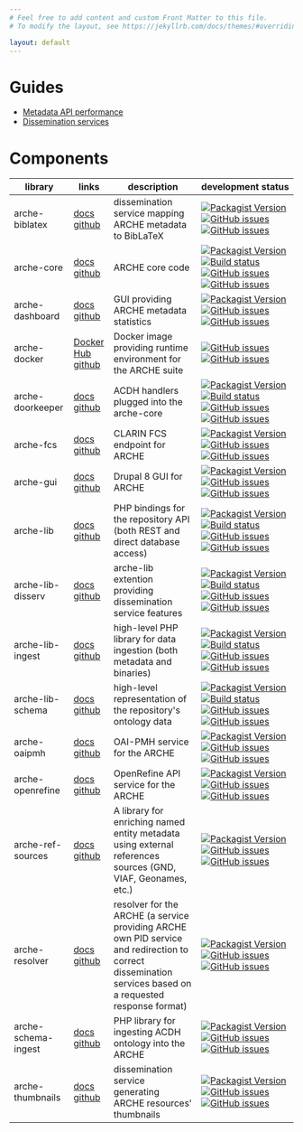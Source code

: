 ```yaml
---
# Feel free to add content and custom Front Matter to this file.
# To modify the layout, see https://jekyllrb.com/docs/themes/#overriding-theme-defaults

layout: default
---
```


# Guides

* [Metadata API performance](aux/metadata_api_performance.html)
* [Dissemination services](aux/dissemination_services.html)

# Components

| library | links | description | development&nbsp;status |
|---------|-------|-------------|--------|
| arche-biblatex | [docs](devdocs/namespaces/acdhoeaw-arche-biblatex.html)<br/>[github](https://github.com/acdh-oeaw/arche-biblatex) | dissemination service mapping ARCHE metadata to BibLaTeX | [![Packagist Version](https://img.shields.io/packagist/v/acdh-oeaw/arche-biblatex?include_prereleases)](https://github.com/acdh-oeaw/arche-biblatex/releases)<br/>[![GitHub issues](https://img.shields.io/github/issues-raw/acdh-oeaw/arche-biblatex/bug)](https://github.com/acdh-oeaw/arche-biblatex/issues)<br/>[![GitHub issues](https://img.shields.io/github/issues-raw/acdh-oeaw/arche-biblatex/enhancement)](https://github.com/acdh-oeaw/arche-biblatex/issues) |
| arche-core | [docs](devdocs/namespaces/acdhoeaw-arche-core.html)<br/>[github](https://github.com/acdh-oeaw/arche-core) | ARCHE core code | [![Packagist Version](https://img.shields.io/packagist/v/acdh-oeaw/arche-core?include_prereleases)](https://github.com/acdh-oeaw/arche-core/releases)<br/>[![Build status](https://github.com/acdh-oeaw/arche-core/workflows/phpunit/badge.svg?branch=master)](https://github.com/acdh-oeaw/arche-core/actions)<br/>[![GitHub issues](https://img.shields.io/github/issues-raw/acdh-oeaw/arche-core/bug)](https://github.com/acdh-oeaw/arche-core/issues)<br/>[![GitHub issues](https://img.shields.io/github/issues-raw/acdh-oeaw/arche-core/enhancement)](https://github.com/acdh-oeaw/arche-core/issues) |
| arche-dashboard | [docs](devdocs/namespaces/drupal-arche-dashboard.html)<br/>[github](https://github.com/acdh-oeaw/arche-dashboard) | GUI providing ARCHE metadata statistics | [![Packagist Version](https://img.shields.io/packagist/v/acdh-oeaw/arche-dashboard?include_prereleases)](https://github.com/acdh-oeaw/arche-dashboard/releases)<br/>[![GitHub issues](https://img.shields.io/github/issues-raw/acdh-oeaw/arche-dashboard/enhancement)](https://github.com/acdh-oeaw/arche-dashboard/issues)<br/>[![GitHub issues](https://img.shields.io/github/issues-raw/acdh-oeaw/arche-dashboard/bug)](https://github.com/acdh-oeaw/arche-dashboard/issues) |
| arche-docker | [Docker Hub](https://hub.docker.com/r/acdhch/arche)<br/>[github](https://github.com/acdh-oeaw/arche-docker) | Docker image providing runtime environment for the ARCHE suite | [![GitHub issues](https://img.shields.io/github/issues-raw/acdh-oeaw/arche-dashboard/enhancement)](https://github.com/acdh-oeaw/arche-dashboard/issues)<br/>[![GitHub issues](https://img.shields.io/github/issues-raw/acdh-oeaw/arche-dashboard/bug)](https://github.com/acdh-oeaw/arche-dashboard/issues) |
| arche-doorkeeper | [docs](devdocs/namespaces/acdhoeaw-arche-doorkeeper.html)<br/>[github](https://github.com/acdh-oeaw/arche-doorkeeper) | ACDH handlers plugged into the arche-core | [![Packagist Version](https://img.shields.io/packagist/v/acdh-oeaw/arche-doorkeeper?include_prereleases)](https://github.com/acdh-oeaw/arche-doorkeeper/releases)<br/>[![Build status](https://github.com/acdh-oeaw/arche-doorkeeper/workflows/phpunit/badge.svg?branch=master)](https://github.com/acdh-oeaw/arche-doorkeeper/actions)<br/>[![GitHub issues](https://img.shields.io/github/issues-raw/acdh-oeaw/arche-doorkeeper/bug)](https://github.com/acdh-oeaw/arche-doorkeeper/issues)<br/>[![GitHub issues](https://img.shields.io/github/issues-raw/acdh-oeaw/arche-doorkeeper/enhancement)](https://github.com/acdh-oeaw/arche-doorkeeper/issues) |
| arche-fcs | [docs](devdocs/namespaces/acdhoeaw-arche-fcs.html)<br/>[github](https://github.com/acdh-oeaw/arche-fcs) | CLARIN FCS endpoint for ARCHE | [![Packagist Version](https://img.shields.io/packagist/v/acdh-oeaw/arche-fcs?include_prereleases)](https://github.com/acdh-oeaw/arche-fcs/releases)<br/>[![GitHub issues](https://img.shields.io/github/issues-raw/acdh-oeaw/arche-fcs/bug)](https://github.com/acdh-oeaw/arche-fcs/issues)<br/>[![GitHub issues](https://img.shields.io/github/issues-raw/acdh-oeaw/arche-fcs/enhancement)](https://github.com/acdh-oeaw/arche-fcs/issues) |
| arche-gui | [docs](devdocs/namespaces/drupal-acdh-repo-gui.html)<br/>[github](https://github.com/acdh-oeaw/arche-gui) | Drupal 8 GUI for ARCHE | [![Packagist Version](https://img.shields.io/packagist/v/acdh-oeaw/arche-gui?include_prereleases)](https://github.com/acdh-oeaw/arche-gui/releases)<br/>[![GitHub issues](https://img.shields.io/github/issues-raw/acdh-oeaw/arche-gui/bug)](https://github.com/acdh-oeaw/arche-gui/issues)<br/>[![GitHub issues](https://img.shields.io/github/issues-raw/acdh-oeaw/arche-gui/enhancement)](https://github.com/acdh-oeaw/arche-gui/issues) |
| arche-lib | [docs](devdocs/namespaces/acdhoeaw-arche-lib.html)<br/>[github](https://github.com/acdh-oeaw/arche-lib) | PHP bindings for the repository API (both REST and direct database access) | [![Packagist Version](https://img.shields.io/packagist/v/acdh-oeaw/arche-lib?include_prereleases)](https://github.com/acdh-oeaw/arche-lib/releases)<br/>[![Build status](https://github.com/acdh-oeaw/arche-lib/workflows/phpunit/badge.svg?branch=master)](https://github.com/acdh-oeaw/arche-lib/actions)<br/>[![GitHub issues](https://img.shields.io/github/issues-raw/acdh-oeaw/arche-lib/bug)](https://github.com/acdh-oeaw/arche-lib/issues)<br/>[![GitHub issues](https://img.shields.io/github/issues-raw/acdh-oeaw/arche-lib/enhancement)](https://github.com/acdh-oeaw/arche-lib/issues) |
| arche-lib-disserv | [docs](devdocs/namespaces/acdhoeaw-arche-lib-disserv.html)<br/>[github](https://github.com/acdh-oeaw/arche-lib-disserv) | arche-lib extention providing dissemination service features | [![Packagist Version](https://img.shields.io/packagist/v/acdh-oeaw/arche-lib-disserv?include_prereleases)](https://github.com/acdh-oeaw/arche-lib-disserv/releases)<br/>[![Build status](https://github.com/acdh-oeaw/arche-lib-disserv/workflows/phpunit/badge.svg?branch=master)](https://github.com/acdh-oeaw/arche-lib-disserv/actions)<br/>[![GitHub issues](https://img.shields.io/github/issues-raw/acdh-oeaw/arche-lib-disserv/bug)](https://github.com/acdh-oeaw/arche-lib-disserv/issues)<br/>[![GitHub issues](https://img.shields.io/github/issues-raw/acdh-oeaw/arche-lib-disserv/enhancement)](https://github.com/acdh-oeaw/arche-lib-disserv/issues) |
| arche-lib-ingest | [docs](devdocs/namespaces/acdhoeaw-arche-lib-ingest.html)<br/>[github](https://github.com/acdh-oeaw/arche-lib-ingest) | high-level PHP library for data ingestion (both metadata and binaries) | [![Packagist Version](https://img.shields.io/packagist/v/acdh-oeaw/arche-lib-ingest?include_prereleases)](https://github.com/acdh-oeaw/arche-lib-ingest/releases)<br/>[![Build status](https://github.com/acdh-oeaw/arche-lib-ingest/workflows/phpunit/badge.svg?branch=master)](https://github.com/acdh-oeaw/arche-lib-ingest/actions)<br/>[![GitHub issues](https://img.shields.io/github/issues-raw/acdh-oeaw/arche-lib-ingest/bug)](https://github.com/acdh-oeaw/arche-lib-ingest/issues)<br/>[![GitHub issues](https://img.shields.io/github/issues-raw/acdh-oeaw/arche-lib-ingest/enhancement)](https://github.com/acdh-oeaw/arche-lib-ingest/issues) |
| arche-lib-schema | [docs](devdocs/namespaces/acdhoeaw-arche-lib-schema.html)<br/>[github](https://github.com/acdh-oeaw/arche-lib-schema) | high-level representation of the repository's ontology data | [![Packagist Version](https://img.shields.io/packagist/v/acdh-oeaw/arche-lib-schema?include_prereleases)](https://github.com/acdh-oeaw/arche-lib-schema/releases)<br/>[![Build status](https://github.com/acdh-oeaw/arche-lib-schema/workflows/phpunit/badge.svg?branch=master)](https://github.com/acdh-oeaw/arche-lib-schema/actions)<br/>[![GitHub issues](https://img.shields.io/github/issues-raw/acdh-oeaw/arche-lib-schema/bug)](https://github.com/acdh-oeaw/arche-lib-schema/issues)<br/>[![GitHub issues](https://img.shields.io/github/issues-raw/acdh-oeaw/arche-lib-schema/enhancement)](https://github.com/acdh-oeaw/arche-lib-schema/issues) |
| arche-oaipmh | [docs](devdocs/namespaces/acdhoeaw-arche-oaipmh.html)<br/>[github](https://github.com/acdh-oeaw/arche-oaipmh) | OAI-PMH service for the ARCHE | [![Packagist Version](https://img.shields.io/packagist/v/acdh-oeaw/arche-oaipmh?include_prereleases)](https://github.com/acdh-oeaw/arche-oaipmh/releases)<br/>[![GitHub issues](https://img.shields.io/github/issues-raw/acdh-oeaw/arche-oaipmh/bug)](https://github.com/acdh-oeaw/arche-oaipmh/issues)<br/>[![GitHub issues](https://img.shields.io/github/issues-raw/acdh-oeaw/arche-oaipmh/enhancement)](https://github.com/acdh-oeaw/arche-oaipmh/issues) |
| arche-openrefine | [docs](devdocs/namespaces/acdhoeaw-arche-openrefine.html)<br/>[github](https://github.com/acdh-oeaw/arche-openrefine) | OpenRefine API service for the ARCHE | [![Packagist Version](https://img.shields.io/packagist/v/acdh-oeaw/arche-openrefine?include_prereleases)](https://github.com/acdh-oeaw/arche-openrefine/releases)<br/>[![GitHub issues](https://img.shields.io/github/issues-raw/acdh-oeaw/arche-openrefine/bug)](https://github.com/acdh-oeaw/arche-openrefine/issues)<br/>[![GitHub issues](https://img.shields.io/github/issues-raw/acdh-oeaw/arche-openrefine/enhancement)](https://github.com/acdh-oeaw/arche-openrefine/issues) |
| arche-ref-sources | [docs](devdocs/namespaces/acdhoeaw-arche-refsources.html)<br/>[github](https://github.com/acdh-oeaw/arche-ref-sources) | A library for enriching named entity metadata using external references sources (GND, VIAF, Geonames, etc.) | [![Packagist Version](https://img.shields.io/packagist/v/acdh-oeaw/arche-ref-sources?include_prereleases)](https://github.com/acdh-oeaw/arche-ref-sources/releases)<br/>[![GitHub issues](https://img.shields.io/github/issues-raw/acdh-oeaw/arche-ref-sources/bug)](https://github.com/acdh-oeaw/arche-ref-sources/issues)<br/>[![GitHub issues](https://img.shields.io/github/issues-raw/acdh-oeaw/arche-ref-sources/enhancement)](https://github.com/acdh-oeaw/arche-ref-sources/issues) |
| arche-resolver | [docs](devdocs/namespaces/acdhoeaw-arche-resolver.html)<br/>[github](https://github.com/acdh-oeaw/arche-resolver) | resolver for the ARCHE (a service providing ARCHE own PID service and redirection to correct dissemination services based on a requested response format) | [![Packagist Version](https://img.shields.io/packagist/v/acdh-oeaw/arche-resolver?include_prereleases)](https://github.com/acdh-oeaw/arche-resolver/releases)<br/>[![GitHub issues](https://img.shields.io/github/issues-raw/acdh-oeaw/arche-resolver/bug)](https://github.com/acdh-oeaw/arche-resolver/issues)<br/>[![GitHub issues](https://img.shields.io/github/issues-raw/acdh-oeaw/arche-resolver/enhancement)](https://github.com/acdh-oeaw/arche-resolver/issues) |
| arche-schema-ingest | [docs](devdocs/namespaces/acdhoeaw-arche-schemaimport.html)<br/>[github](https://github.com/acdh-oeaw/arche-schema-ingest) | PHP library for ingesting ACDH ontology into the ARCHE | [![Packagist Version](https://img.shields.io/packagist/v/acdh-oeaw/arche-schema-ingest?include_prereleases)](https://github.com/acdh-oeaw/arche-schema-ingest/releases)<br/>[![GitHub issues](https://img.shields.io/github/issues-raw/acdh-oeaw/arche-schema-ingest/bug)](https://github.com/acdh-oeaw/arche-schema-ingest/issues)<br/>[![GitHub issues](https://img.shields.io/github/issues-raw/acdh-oeaw/arche-schema-ingest/enhancement)](https://github.com/acdh-oeaw/arche-schema-ingest/issues) |
| arche-thumbnails | [docs](devdocs/namespaces/acdhoeaw-arche-thumbnails.html)<br/>[github](https://github.com/acdh-oeaw/arche-thumbnails) | dissemination service generating ARCHE resources' thumbnails | [![Packagist Version](https://img.shields.io/packagist/v/acdh-oeaw/arche-thumbnails?include_prereleases)](https://github.com/acdh-oeaw/arche-thumbnails/releases)<br/>[![GitHub issues](https://img.shields.io/github/issues-raw/acdh-oeaw/arche-thumbnails/bug)](https://github.com/acdh-oeaw/arche-thumbnails/issues)<br/>[![GitHub issues](https://img.shields.io/github/issues-raw/acdh-oeaw/arche-thumbnails/enhancement)](https://github.com/acdh-oeaw/arche-thumbnails/issues) |

